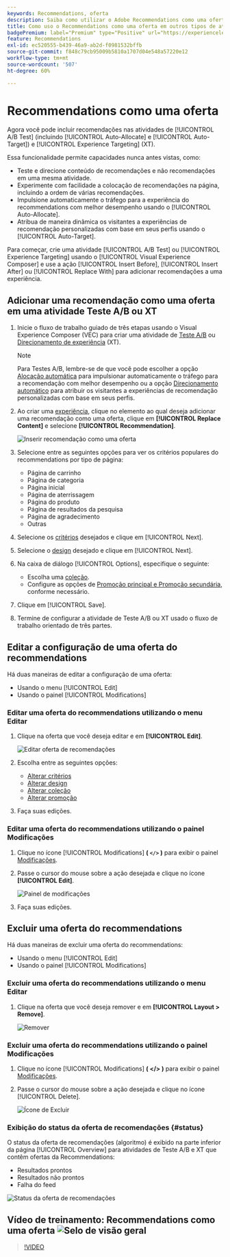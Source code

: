 ```yaml
---
keywords: Recommendations, oferta
description: Saiba como utilizar o Adobe Recommendations como uma oferta em atividades de Testes A/B (incluindo Alocação automática e Direcionamento automático) e Direcionamento de experiência (XT)
title: Como uso o Recommendations como uma oferta em outros tipos de atividade?
badgePremium: label="Premium" type="Positive" url="https://experienceleague.adobe.com/docs/target/using/introduction/intro.html?lang=en#premium newtab=true" tooltip="Consulte o que está incluído no Target Premium."
feature: Recommendations
exl-id: ec520555-b439-46a9-ab2d-f0981532bffb
source-git-commit: f848c79cb95009b5810a1707d04e548a57220e12
workflow-type: tm+mt
source-wordcount: '507'
ht-degree: 60%

---
```


# Recommendations como uma oferta

Agora você pode incluir recomendações nas atividades de [!UICONTROL A/B Test] (incluindo [!UICONTROL Auto-Allocate] e [!UICONTROL Auto-Target]) e [!UICONTROL Experience Targeting] (XT).

Essa funcionalidade permite capacidades nunca antes vistas, como:

* Teste e direcione conteúdo de recomendações e não recomendações em uma mesma atividade.
* Experimente com facilidade a colocação de recomendações na página, incluindo a ordem de várias recomendações.
* Impulsione automaticamente o tráfego para a experiência do recommendations com melhor desempenho usando o [!UICONTROL Auto-Allocate].
* Atribua de maneira dinâmica os visitantes a experiências de recomendação personalizadas com base em seus perfis usando o [!UICONTROL Auto-Target].

Para começar, crie uma atividade [!UICONTROL A/B Test] ou [!UICONTROL Experience Targeting] usando o [!UICONTROL Visual Experience Composer] e use a ação [!UICONTROL Insert Before], [!UICONTROL Insert After] ou [!UICONTROL Replace With] para adicionar recomendações a uma experiência.

## Adicionar uma recomendação como uma oferta em uma atividade Teste A/B ou XT

1. Inicie o fluxo de trabalho guiado de três etapas usando o Visual Experience Composer (VEC) para criar uma atividade de [Teste A/B](/help/main/c-activities/t-test-ab/t-test-create-ab/test-create-ab.md) ou [Direcionamento de experiência](/help/main/c-activities/t-experience-target/t-xt-create/xt-create.md) (XT).

   >[!NOTE]
   >
   >Para Testes A/B, lembre-se de que você pode escolher a opção [Alocação automática](/help/main/c-activities/automated-traffic-allocation/automated-traffic-allocation.md) para impulsionar automaticamente o tráfego para a recomendação com melhor desempenho ou a opção [Direcionamento automático](/help/main/c-activities/auto-target/auto-target-to-optimize.md) para atribuir os visitantes a experiências de recomendação personalizadas com base em seus perfis.

1. Ao criar uma [experiência](/help/main/c-experiences/c-visual-experience-composer/viztarget-options.md), clique no elemento ao qual deseja adicionar uma recomendação como uma oferta, clique em **[!UICONTROL Replace Content]** e selecione **[!UICONTROL Recommendation]**.

   ![Inserir recomendação como uma oferta](/help/main/c-recommendations/t-create-recs-activity/assets/recs-as-offer.png)

1. Selecione entre as seguintes opções para ver os critérios populares do recommendations por tipo de página:

   * Página de carrinho
   * Página de categoria
   * Página inicial
   * Página de aterrissagem
   * Página do produto
   * Página de resultados da pesquisa
   * Página de agradecimento
   * Outras

1. Selecione os [critérios](/help/main/c-recommendations/c-algorithms/algorithms.md) desejados e clique em [!UICONTROL Next].
1. Selecione o [design](/help/main/c-recommendations/c-design-overview/design-overview.md) desejado e clique em [!UICONTROL Next].
1. Na caixa de diálogo [!UICONTROL Options], especifique o seguinte:

   * Escolha uma [coleção](/help/main/c-recommendations/c-products/collections.md).
   * Configure as opções de [Promoção principal e Promoção secundária](/help/main/c-recommendations/t-create-recs-activity/adding-promotions.md), conforme necessário.

1. Clique em [!UICONTROL Save].
1. Termine de configurar a atividade de Teste A/B ou XT usado o fluxo de trabalho orientado de três partes.

## Editar a configuração de uma oferta do recommendations

Há duas maneiras de editar a configuração de uma oferta:

* Usando o menu [!UICONTROL Edit]
* Usando o painel [!UICONTROL Modifications]

### Editar uma oferta do recommendations utilizando o menu Editar

1. Clique na oferta que você deseja editar e em **[!UICONTROL Edit]**.

   ![Editar oferta de recomendações](/help/main/c-recommendations/assets/recs-offer-edit.png)

1. Escolha entre as seguintes opções:

   * [Alterar critérios](/help/main/c-recommendations/c-algorithms/algorithms.md)
   * [Alterar design](/help/main/c-recommendations/c-design-overview/design-overview.md)
   * [Alterar coleção](/help/main/c-recommendations/c-products/collections.md)
   * [Alterar promoção](/help/main/c-recommendations/t-create-recs-activity/adding-promotions.md)

1. Faça suas edições.

### Editar uma oferta do recommendations utilizando o painel Modificações

1. Clique no ícone [!UICONTROL Modifications] **( `</>` )** para exibir o painel [Modificações](/help/main/c-experiences/c-visual-experience-composer/c-vec-code-editor/vec-code-editor.md).
1. Passe o cursor do mouse sobre a ação desejada e clique no ícone **[!UICONTROL Edit]**.

   ![Painel de modificações](/help/main/c-recommendations/assets/recs-offer-modifications.png)

1. Faça suas edições.

## Excluir uma oferta do recommendations

Há duas maneiras de excluir uma oferta do recommendations:

* Usando o menu [!UICONTROL Edit]
* Usando o painel [!UICONTROL Modifications]

### Excluir uma oferta do recommendations utilizando o menu Editar

1. Clique na oferta que você deseja remover e em **[!UICONTROL Layout > Remove]**.

   ![Remover](/help/main/c-recommendations/assets/recs-offer-remove.png)

### Excluir uma oferta do recommendations utilizando o painel Modificações

1. Clique no ícone [!UICONTROL Modifications] **( &lt;/> )** para exibir o painel [Modificações](/help/main/c-experiences/c-visual-experience-composer/c-vec-code-editor/vec-code-editor.md).
1. Passe o cursor do mouse sobre a ação desejada e clique no ícone [!UICONTROL Delete].

   ![Ícone de Excluir](/help/main/c-recommendations/assets/recs-offer-delete.png)

### Exibição do status da oferta de recomendações {#status}

O status da oferta de recomendações (algoritmo) é exibido na parte inferior da página [!UICONTROL Overview] para atividades de Teste A/B e XT que contêm ofertas da Recommendations:

* Resultados prontos
* Resultados não prontos
* Falha do feed

![Status da oferta de recomendações](/help/main/c-recommendations/assets/recs-offer-status.png)

## Vídeo de treinamento: Recommendations como uma oferta ![Selo de visão geral](/help/main/assets/overview.png)

>[!VIDEO](https://video.tv.adobe.com/v/28878)
